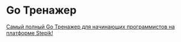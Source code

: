 # Go Тренажер

[Самый полный Go Тренажер для начинающих программистов на платформе Stepik!](https://stepik.org/course/175966)
